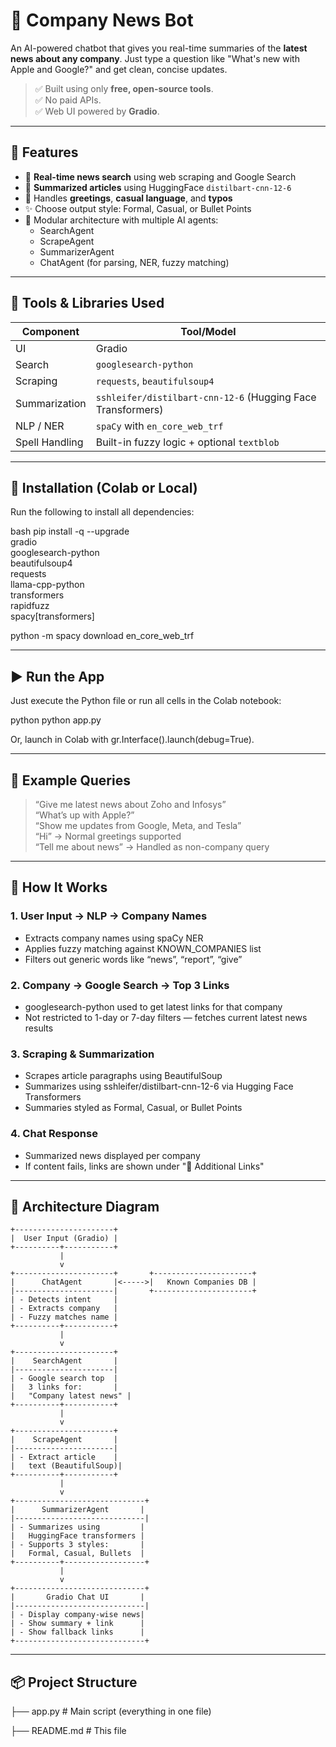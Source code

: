# 📰 Company News Bot

An AI-powered chatbot that gives you real-time summaries of the **latest news about any company**. Just type a question like "What's new with Apple and Google?" and get clean, concise updates.

> ✅ Built using only **free, open-source tools**.  
> ✅ No paid APIs.  
> ✅ Web UI powered by **Gradio**.

---

## 🚀 Features

- 🔎 **Real-time news search** using web scraping and Google Search
- 🧠 **Summarized articles** using HuggingFace `distilbart-cnn-12-6`
- 🤖 Handles **greetings**, **casual language**, and **typos**
- ✨ Choose output style: Formal, Casual, or Bullet Points
- 🧩 Modular architecture with multiple AI agents:
  - SearchAgent
  - ScrapeAgent
  - SummarizerAgent
  - ChatAgent (for parsing, NER, fuzzy matching)

---

## 🔧 Tools & Libraries Used

| Component        | Tool/Model                              |
|------------------|------------------------------------------|
| UI               | Gradio                                   |
| Search           | `googlesearch-python`                    |
| Scraping         | `requests`, `beautifulsoup4`             |
| Summarization    | `sshleifer/distilbart-cnn-12-6` (Hugging Face Transformers) |
| NLP / NER        | `spaCy` with `en_core_web_trf`           |
| Spell Handling   | Built-in fuzzy logic + optional `textblob`|

---

## 🔧 Installation (Colab or Local)

Run the following to install all dependencies:

bash
pip install -q --upgrade \
  gradio \
  googlesearch-python \
  beautifulsoup4 \
  requests \
  llama-cpp-python \
  transformers \
  rapidfuzz \
  spacy[transformers]

python -m spacy download en_core_web_trf


---

## ▶ Run the App

Just execute the Python file or run all cells in the Colab notebook:

python
python app.py


Or, launch in Colab with gr.Interface().launch(debug=True).

---

## 💬 Example Queries

> “Give me latest news about Zoho and Infosys”  
> “What’s up with Apple?”  
> “Show me updates from Google, Meta, and Tesla”  
> “Hi” → Normal greetings supported  
> “Tell me about news” → Handled as non-company query

---

## 🎯 How It Works

### 1. User Input → NLP → Company Names
- Extracts company names using spaCy NER
- Applies fuzzy matching against KNOWN_COMPANIES list
- Filters out generic words like “news”, “report”, “give”

### 2. Company → Google Search → Top 3 Links
- googlesearch-python used to get latest links for that company
- Not restricted to 1-day or 7-day filters — fetches current latest news results

### 3. Scraping & Summarization
- Scrapes article paragraphs using BeautifulSoup
- Summarizes using sshleifer/distilbart-cnn-12-6 via Hugging Face Transformers
- Summaries styled as Formal, Casual, or Bullet Points

### 4. Chat Response
- Summarized news displayed per company
- If content fails, links are shown under "📎 Additional Links"

---

## 🧭 Architecture Diagram

```
+----------------------+
|  User Input (Gradio) |
+----------+-----------+
           |
           v
+----------------------+       +----------------------+
|      ChatAgent       |<----->|   Known Companies DB |
|----------------------|       +----------------------+
| - Detects intent     |
| - Extracts company   |
| - Fuzzy matches name |
+----------+-----------+
           |
           v
+----------------------+
|    SearchAgent       |
|----------------------|
| - Google search top  |
|   3 links for:       |
|   "Company latest news" |
+----------+-----------+
           |
           v
+----------------------+
|    ScrapeAgent       |
|----------------------|
| - Extract article    |
|   text (BeautifulSoup)|
+----------+-----------+
           |
           v
+-----------------------------+
|      SummarizerAgent       |
|-----------------------------|
| - Summarizes using         |
|   HuggingFace transformers |
| - Supports 3 styles:       |
|   Formal, Casual, Bullets  |
+----------+------------------+
           |
           v
+-----------------------------+
|       Gradio Chat UI       |
|-----------------------------|
| - Display company-wise news|
| - Show summary + link      |
| - Show fallback links      |
+-----------------------------+

```


---
## 📦 Project Structure


├── app.py               # Main script (everything in one file)

├── README.md            # This file

